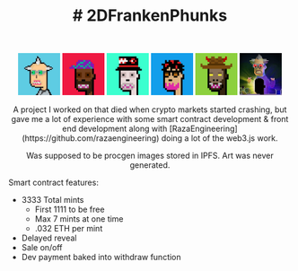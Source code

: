 <h1 float="left" align="middle"># 2DFrankenPhunks</h1>
<br>
<p float="left" align="middle">
<img src=./frontend-react/src/assets/2dpunk.jpeg width="75"> <img src=./frontend-react/src/assets/2dpunk2.jpeg width="75"> 
<img src=./frontend-react/src/assets/2dpunk3.jpeg width="75"> <img src=./frontend-react/src/assets/2dpunk4.jpeg width="75"> 
<img src=./frontend-react/src/assets/2dpunk5.jpeg width="75"> <img src=./frontend-react/src/assets/image_9.jpeg width="75"> 
</p>

<p float="left" align="center">
A project I worked on that died when crypto markets started crashing, but gave me a lot of experience with some smart contract development & front end development along with [RazaEngineering](https://github.com/razaengineering) doing a lot of the web3.js work.
</p>

<p float="left" align="center">
Was supposed to be procgen images stored in IPFS.  Art was never generated.
</p>

Smart contract features:
- 3333 Total mints
  - First 1111 to be free 
  - Max 7 mints at one time
  - .032 ETH per mint
- Delayed reveal
- Sale on/off
- Dev payment baked into withdraw function
